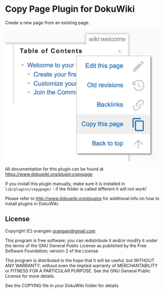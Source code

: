 Copy Page Plugin for DokuWiki
=============================

Create a new page from an existing page.

![Screenshot of Copy Page Plugin](https://raw.githubusercontent.com/orangain/dokuwiki-copypage-plugin/master/images/screenshot.png)

All documentation for this plugin can be found at
https://www.dokuwiki.org/plugin:copypage

If you install this plugin manually, make sure it is installed in
`lib/plugins/copypage/` - if the folder is called different it
will not work!

Please refer to http://www.dokuwiki.org/plugins for additional info
on how to install plugins in DokuWiki.

License
-------

Copyright (C) orangain <orangain@gmail.com>

This program is free software; you can redistribute it and/or modify
it under the terms of the GNU General Public License as published by
the Free Software Foundation; version 2 of the License

This program is distributed in the hope that it will be useful,
but WITHOUT ANY WARRANTY; without even the implied warranty of
MERCHANTABILITY or FITNESS FOR A PARTICULAR PURPOSE.  See the
GNU General Public License for more details.

See the COPYING file in your DokuWiki folder for details
